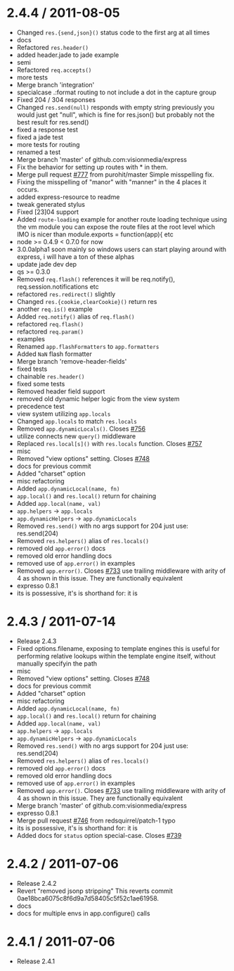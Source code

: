 2.4.4 / 2011-08-05
==================

  * Changed `res.{send,json}()` status code to the first arg at all times
  * docs
  * Refactored `res.header()`
  * added header.jade to jade example
  * semi
  * Refactored `req.accepts()`
  * more tests
  * Merge branch 'integration'
  * specialcase .:format routing to not include a dot in the capture group
  * Fixed 204 / 304 responses
  * Changed `res.send(null)` responds with empty string
    previously you would just get "null",
    which is fine for res.json() but probably
    not the best result for res.send()
  * fixed a response test
  * fixed a jade test
  * more tests for routing
  * renamed a test
  * Merge branch 'master' of github.com:visionmedia/express
  * Fix the behavior for setting up routes with * in them.
  * Merge pull request [#777](https://github.com/visionmedia/express/issues/777) from purohit/master
    Simple misspelling fix.
  * Fixing the misspelling of "manor" with "manner" in the 4 places it occurs.
  * added express-resource to readme
  * tweak generated stylus
  * Fixed [23]04 support
  * Added `route-loading` example for another route loading technique
    using the vm module you can expose the route files at the root
    level which IMO is nicer than module.exports = function(app){ etc
  * node >= 0.4.9 < 0.7.0 for now
  * 3.0.0alpha1 soon
    mainly so windows users can start playing
    around with express, i will have a ton
    of these alphas
  * update jade dev dep
  * qs >= 0.3.0
  * Removed `req.flash()` references
    it will be req.notify(), req.session.notifications etc
  * refactored `res.redirect()` slightly
  * Changed `res.{cookie,clearCookie}()` return res
  * another `req.is()` example
  * Added `req.notify()` alias of `req.flash()`
  * refactored `req.flash()`
  * refactored `req.param()`
  * examples
  * Renamed `app.flashFormatters` to `app.formatters`
  * Added `NaN` flash formatter
  * Merge branch 'remove-header-fields'
  * fixed tests
  * chainable `res.header()`
  * fixed some tests
  * Removed header field support
  * removed old dynamic helper logic from the view system
  * precedence test
  * view system utilizing `app.locals`
  * Changed `app.locals` to match `res.locals`
  * Removed `app.dynamicLocals()`. Closes [#756](https://github.com/visionmedia/express/issues/756)
  * utilize connects new `query()` middleware
  * Replaced `res.local[s]()` with `res.locals` function. Closes
    [#757](https://github.com/visionmedia/express/issues/757)
  * misc
  * Removed "view options" setting. Closes [#748](https://github.com/visionmedia/express/issues/748)
  * docs for previous commit
  * Added "charset" option
  * misc refactoring
  * Added `app.dynamicLocal(name, fn)`
  * `app.local()` and `res.local()` return for chaining
  * Added `app.local(name, val)`
  * `app.helpers` -> `app.locals`
  * `app.dynamicHelpers` -> `app.dynamicLocals`
  * Removed `res.send()` with no args support for 204
    just use:
    res.send(204)
  * Removed `res.helpers()` alias of `res.locals()`
  * removed old `app.error()` docs
  * removed old error handling docs
  * removed use of `app.error()` in examples
  * Removed `app.error()`. Closes [#733](https://github.com/visionmedia/express/issues/733)
    use trailing middleware with arity of 4 as
    shown in this issue. They are functionally
    equivalent
  * expresso 0.8.1
  * its is possessive, it's is shorthand for: it is

2.4.3 / 2011-07-14
==================

  * Release 2.4.3
  * Fixed options.filename, exposing to template engines
    this is useful for performing relative
    lookups within the template engine itself,
    without manually specifyin the path
  * misc
  * Removed "view options" setting. Closes [#748](https://github.com/visionmedia/express/issues/748)
  * docs for previous commit
  * Added "charset" option
  * misc refactoring
  * Added `app.dynamicLocal(name, fn)`
  * `app.local()` and `res.local()` return for chaining
  * Added `app.local(name, val)`
  * `app.helpers` -> `app.locals`
  * `app.dynamicHelpers` -> `app.dynamicLocals`
  * Removed `res.send()` with no args support for 204
    just use:
    res.send(204)
  * Removed `res.helpers()` alias of `res.locals()`
  * removed old `app.error()` docs
  * removed old error handling docs
  * removed use of `app.error()` in examples
  * Removed `app.error()`. Closes [#733](https://github.com/visionmedia/express/issues/733)
    use trailing middleware with arity of 4 as
    shown in this issue. They are functionally
    equivalent
  * Merge branch 'master' of github.com:visionmedia/express
  * expresso 0.8.1
  * Merge pull request [#746](https://github.com/visionmedia/express/issues/746) from redsquirrel/patch-1
    typo
  * its is possessive, it's is shorthand for: it is
  * Added docs for `status` option special-case. Closes [#739](https://github.com/visionmedia/express/issues/739)

2.4.2 / 2011-07-06
==================

  * Release 2.4.2
  * Revert "removed jsonp stripping"
    This reverts commit 0ae18bca6075c8f6d9a7d58405c5f52c1ae61958.
  * docs
  * docs for multiple envs in app.configure() calls

2.4.1 / 2011-07-06
==================

  * Release 2.4.1
